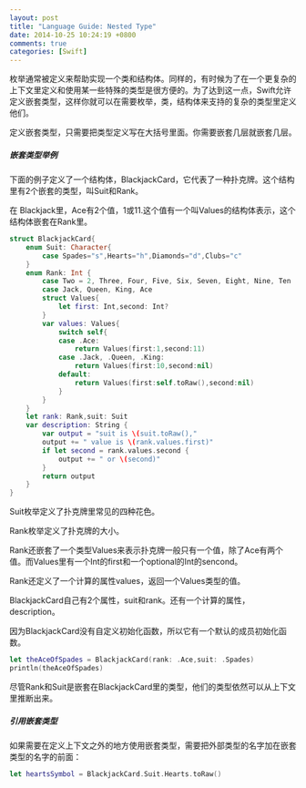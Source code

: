 ```yaml
---
layout: post
title: "Language Guide: Nested Type"
date: 2014-10-25 10:24:19 +0800
comments: true
categories: [Swift]
---
```


枚举通常被定义来帮助实现一个类和结构体。同样的，有时候为了在一个更复杂的上下文里定义和使用某一些特殊的类型是很方便的。为了达到这一点，Swift允许定义嵌套类型，这样你就可以在需要枚举，类，结构体来支持的复杂的类型里定义他们。

定义嵌套类型，只需要把类型定义写在大括号里面。你需要嵌套几层就嵌套几层。

<!--more-->

#####	嵌套类型举例

下面的例子定义了一个结构体，BlackjackCard，它代表了一种扑克牌。这个结构里有2个嵌套的类型，叫Suit和Rank。

在 Blackjack里，Ace有2个值，1或11.这个值有一个叫Values的结构体表示，这个结构体嵌套在Rank里。

``` swift
struct BlackjackCard{
	enum Suit: Character{
		case Spades="s",Hearts="h",Diamonds="d",Clubs="c"
	}
	enum Rank: Int {
		case Two = 2, Three, Four, Five, Six, Seven, Eight, Nine, Ten
		case Jack, Queen, King, Ace
		struct Values{
			let first: Int,second: Int?
		}
		var values: Values{
			switch self{
			case .Ace:
				return Values(first:1,second:11)
			case .Jack, .Queen, .King:
				return Values(first:10,second:nil)
			default:
				return Values(first:self.toRaw(),second:nil)
			}
		}
	}
	let rank: Rank,suit: Suit
	var description: String {
		var output = "suit is \(suit.toRaw(),"
		output += " value is \(rank.values.first)"
		if let second = rank.values.second {
			output += " or \(second)"
		}
		return output
	}
}
```

Suit枚举定义了扑克牌里常见的四种花色。

Rank枚举定义了扑克牌的大小。

Rank还嵌套了一个类型Values来表示扑克牌一般只有一个值，除了Ace有两个值。而Values里有一个Int的first和一个optional的Int的sencond。

Rank还定义了一个计算的属性values，返回一个Values类型的值。

BlackjackCard自己有2个属性，suit和rank。还有一个计算的属性，description。

因为BlackjackCard没有自定义初始化函数，所以它有一个默认的成员初始化函数。

``` swift
let theAceOfSpades = BlackjackCard(rank: .Ace,suit: .Spades)
println(theAceOfSpades)
```

尽管Rank和Suit是嵌套在BlackjackCard里的类型，他们的类型依然可以从上下文里推断出来。

#####	引用嵌套类型

如果需要在定义上下文之外的地方使用嵌套类型，需要把外部类型的名字加在嵌套类型的名字的前面：

``` swift
let heartsSymbol = BlackjackCard.Suit.Hearts.toRaw()
```




	

